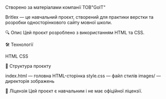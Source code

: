 Створено за матеріалами компанії ТОВ"GoIT"

Britlex — це навчальний проєкт, створений для практики верстки та розробки односторінкового сайту мовної школи.​

🔍 Опис
Цей проєкт розроблено з використанням HTML та CSS.​

🛠️ Технології

HTML
CSS​

📁 Структура проєкту

index.html — головна HTML-сторінка
style.css — файл стилів
images/ — директорія зображень​

📄 Ліцензія
Цей проєкт є навчальним і не має офіційної ліцензії.
